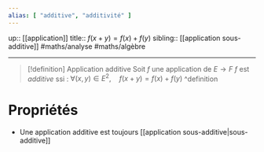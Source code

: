 ```yaml
---
alias: [ "additive", "additivité" ]
---
```

up:: [[application]]
title:: $f(x+y) = f(x) + f(y)$
sibling:: [[application sous-additive]]
#maths/analyse #maths/algèbre 

---

> [!definition] Application additive
> Soit $f$ une application de $E \to F$
> $f$ est *additive* ssi :
> $\forall (x, y)\in E^{2}, \quad f(x+y) = f(x) + f(y)$
^definition

# Propriétés

 - Une application additive est toujours [[application sous-additive|sous-additive]] 